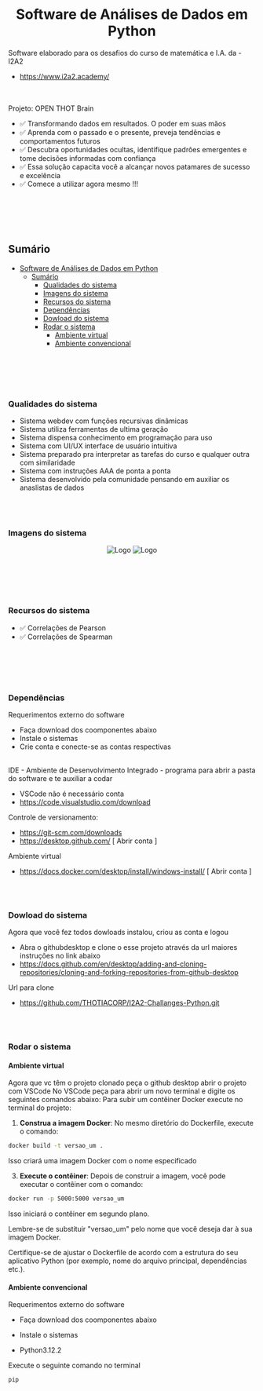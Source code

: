 <div align="center">
  
# Software de Análises de Dados em Python
</div>
Software elaborado para os desafios do curso de matemática e I.A. da - I2A2

- https://www.i2a2.academy/

<br><br>
Projeto: OPEN THOT Brain
- ✅ Transformando dados em resultados. O poder em suas mãos
- ✅ Aprenda com o passado e o presente, preveja tendências e comportamentos futuros
- ✅ Descubra oportunidades ocultas, identifique padrões emergentes e tome decisões informadas com confiança
- ✅ Essa solução capacita você a alcançar novos patamares de sucesso e excelência
- ✅ Comece a utilizar agora mesmo !!!

<br><br><br><br>

## Sumário  
- [Software de Análises de Dados em Python](#software-de-análises-de-dados-em-python)
  - [Sumário](#sumário)
    - [Qualidades do sistema](#qualidades-do-sistema)
    - [Imagens do sistema](#imagens-do-sistema)
    - [Recursos do sistema](#recursos-do-sistema)
    - [Dependências](#dependências)
    - [Dowload do sistema](#dowload-do-sistema)
    - [Rodar o sistema](#rodar-o-sistema)
      - [Ambiente virtual](#ambiente-virtual)
      - [Ambiente convencional](#ambiente-convencional)

<br><br><br><br>

### Qualidades do sistema
- Sistema webdev com funções recursivas dinâmicas
- Sistema utiliza ferramentas de ultima geração
- Sistema dispensa conhecimento em programação para uso
- Sistema com UI/UX interface de usuário intuitiva
- Sistema preparado pra interpretar as tarefas do curso e qualquer outra com similaridade
- Sistema com instruções AAA de ponta a ponta
- Sistema desenvolvido pela comunidade pensando em auxiliar os anaslistas de dados
<br><br><br><br>

### Imagens do sistema
<div align="center">

![Logo](./public/assets/img/0001.jpg)
![Logo](./public/assets/img/0002.jpg)
</div>
<br><br><br><br>

### Recursos do sistema
- ✅ Correlações de Pearson
- ✅ Correlações de Spearman

<br><br><br><br>

### Dependências

Requerimentos externo do software 
- Faça download dos coomponentes abaixo 
- Instale o sistemas
- Crie conta e conecte-se as contas respectivas
 <br><br>

IDE - Ambiente de Desenvolvimento Integrado - programa para abrir a pasta do software e te auxiliar a codar
- VSCode não é necessário conta
- https://code.visualstudio.com/download

Controle de versionamento:
- https://git-scm.com/downloads
- https://desktop.github.com/    [ Abrir conta ]

Ambiente virtual 
- https://docs.docker.com/desktop/install/windows-install/           [ Abrir conta ]

<br><br>

### Dowload do sistema
Agora que você fez todos dowloads instalou, criou as conta e logou 
- Abra o githubdesktop e clone o esse projeto através da url maiores instruções no link abaixo
- https://docs.github.com/en/desktop/adding-and-cloning-repositories/cloning-and-forking-repositories-from-github-desktop 

Url para clone
- https://github.com/THOTIACORP/I2A2-Challanges-Python.git

<br><br>

### Rodar o sistema

#### Ambiente virtual
Agora que vc têm o projeto clonado peça o github desktop abrir o projeto com VSCode
No VSCode peça para abrir um novo terminal e digite os seguintes comandos abaixo:
Para subir um contêiner Docker execute no terminal do projeto:

1. **Construa a imagem Docker**: No mesmo diretório do Dockerfile, execute o comando:

```bash
docker build -t versao_um .
```

Isso criará uma imagem Docker com o nome especificado

3. **Execute o contêiner**: Depois de construir a imagem, você pode executar o contêiner com o comando:

```bash
docker run -p 5000:5000 versao_um
```

Isso iniciará o contêiner em segundo plano.

Lembre-se de substituir "versao_um" pelo nome que você deseja dar à sua imagem Docker.

Certifique-se de ajustar o Dockerfile de acordo com a estrutura do seu aplicativo Python (por exemplo, nome do arquivo principal, dependências etc.).

#### Ambiente convencional
Requerimentos externo do software 
- Faça download dos coomponentes abaixo 
- Instale o sistemas

- Python3.12.2

Execute o seguinte comando no terminal 

```bash
pip 
```
